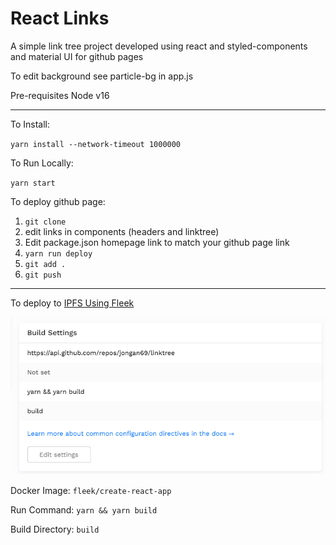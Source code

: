 # React Links

A simple link tree project developed using react and styled-components and material UI for github pages

To edit background see particle-bg in app.js


Pre-requisites 
Node v16

------

To Install:

`yarn install --network-timeout 1000000`

To Run Locally:

`yarn start`

To deploy github page:

1. `git clone`
2. edit links in components (headers and linktree)
3. Edit package.json homepage link to match your github page link
4. `yarn run deploy`
5. `git add .`
6. `git push`

------

To deploy to [IPFS Using Fleek](https://ipfs.io/bafybeiezsw4ri4t54xktqoyirtiytgvz52o6cw6trvmfiz6vn5god7cv4y/hosting/site-deployment/#configuring-the-deployment)

![Fleek IPFS](/Capture.PNG)

Docker Image: `fleek/create-react-app`

Run Command: `yarn && yarn build`

Build Directory: `build`
